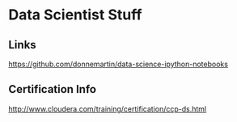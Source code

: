 # Data Scientist Stuff

## Links


https://github.com/donnemartin/data-science-ipython-notebooks


## Certification Info

http://www.cloudera.com/training/certification/ccp-ds.html
